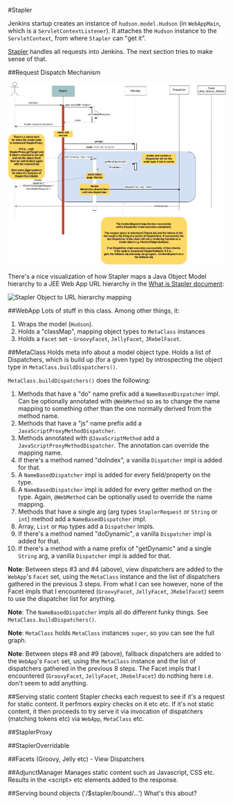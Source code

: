 #Stapler

Jenkins startup creates an instance of `hudson.model.Hudson` (in `WebAppMain`, which is a `ServletContextListener`).  It attaches the `Hudson` instance to the `ServletContext`, from where `Stapler` can "get it".

[Stapler](http://stapler.kohsuke.org/) handles all requests into Jenkins.  The next section tries to make sense of that.

##Request Dispatch Mechanism

![Stapler Dispatch Mechanism](images/jenkins-dispatch.png)

There's a nice visualization of how Stapler maps a Java Object Model hierarchy to a JEE Web App URL hierarchy in the [What is Stapler document](http://stapler.kohsuke.org/what-is.html):

![Stapler Object to URL hierarchy mapping](http://stapler.kohsuke.org/stapler.png)

##WebApp
Lots of stuff in this class.  Among other things, it:

1.  Wraps the model (`Hudson`).
1.  Holds a "classMap", mapping object types to `MetaClass` instances
1.  Holds a `Facet` set - `GroovyFacet`, `JellyFacet`, `JRebelFacet`.

##MetaClass
Holds meta info about a model object type.  Holds a list of Dispatchers, which is build up (for a given type) by introspecting the object type in `MetaClass.buildDispatchers()`.

`MetaClass.buildDispatchers()` does the following:

1.  Methods that have a "do" name prefix add a `NameBasedDispatcher` impl. Can be optionally annotated with `@WebMethod` so as to change the name mapping to something other than the one normally derived from the method name.
1.  Methods that have a "js" name prefix add a `JavaScriptProxyMethodDispatcher`.
1.  Methods annotated with `@JavaScriptMethod` add a `JavaScriptProxyMethodDispatcher`.  The annotation can override the mapping name.
1.  If there's a method named "doIndex", a vanilla `Dispatcher` impl is added for that.
1.  A `NameBasedDispatcher` impl is added for every field/property on the type.
1.  A `NameBasedDispatcher` impl is added for every getter method on the type.  Again, `@WebMethod` can be optionally used to override the name mapping.
1.  Methods that have a single arg (arg types `StaplerRequest` or `String` or `int`) method add a `NameBasedDispatcher` impl.
1.  Array, `List` or `Map` types add a `Dispatcher` impls.
1.  If there's a method named "doDynamic", a vanilla `Dispatcher` impl is added for that.
1.  If there's a method with a name prefix of "getDynamic" and a single `String` arg, a vanilla `Dispatcher` impl is added for that.


__Note__: Between steps #3 and #4 (above), view dispatchers are added to the `WebApp`'s `Facet` set, using the `MetaClass` instance and the list of dispatchers gathered in the previous 3 steps.  From what I can see however, none of the Facet impls that I encountered (`GroovyFacet`, `JellyFacet`, `JRebelFacet`) seem to use the dispatcher list for anything.

__Note__: The `NameBasedDispatcher` impls all do different funky things.  See `MetaClass.buildDispatchers()`.

__Note__: `MetaClass` holds `MetaClass` instances `super`, so you can see the full graph.

__Note__: Between steps #8 and #9 (above), fallback dispatchers are added to the `WebApp`'s `Facet` set, using the `MetaClass` instance and the list of dispatchers gathered in the previous 8 steps.  The Facet impls that I encountered (`GroovyFacet`, `JellyFacet`, `JRebelFacet`) do nothing here i.e. don't seem to add anything.

##Serving static content
Stapler checks each request to see if it's a request for static content.  It perfmors expiry checks on it etc etc.  If it's not static content, it then proceeds to try serve it via invocation of dispatchers (matching tokens etc) via `WebApp`, `MetaClass` etc.

##StaplerProxy

##StaplerOverridable

##Facets (Groovy, Jelly etc) - View Dispatchers

##AdjunctManager
Manages static content such as Javascript, CSS etc.  Results in the &lt;script&gt; etc elements added to the response.

##Serving bound objects ('/$stapler/bound/...')
What's this about?
